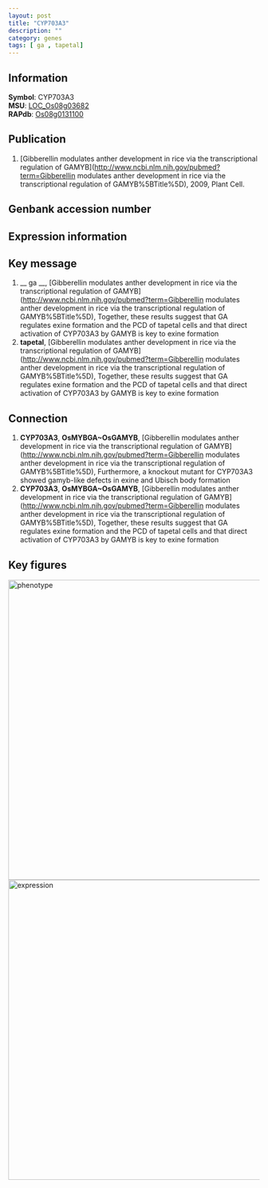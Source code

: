 ```yaml
---
layout: post
title: "CYP703A3"
description: ""
category: genes
tags: [ ga , tapetal]
---
```


## Information
__Symbol__: CYP703A3  
__MSU__: [LOC_Os08g03682](http://rice.plantbiology.msu.edu/cgi-bin/ORF_infopage.cgi?orf=LOC_Os08g03682)  
__RAPdb__: [Os08g0131100](http://rapdb.dna.affrc.go.jp/viewer/gbrowse_details/irgsp1?name=Os08g0131100)  

## Publication
1. [Gibberellin modulates anther development in rice via the transcriptional regulation of GAMYB](http://www.ncbi.nlm.nih.gov/pubmed?term=Gibberellin modulates anther development in rice via the transcriptional regulation of GAMYB%5BTitle%5D), 2009, Plant Cell.

## Genbank accession number

## Expression information

## Key message
1. __ ga __, [Gibberellin modulates anther development in rice via the transcriptional regulation of GAMYB](http://www.ncbi.nlm.nih.gov/pubmed?term=Gibberellin modulates anther development in rice via the transcriptional regulation of GAMYB%5BTitle%5D),  Together, these results suggest that GA regulates exine formation and the PCD of tapetal cells and that direct activation of CYP703A3 by GAMYB is key to exine formation
2. __tapetal__, [Gibberellin modulates anther development in rice via the transcriptional regulation of GAMYB](http://www.ncbi.nlm.nih.gov/pubmed?term=Gibberellin modulates anther development in rice via the transcriptional regulation of GAMYB%5BTitle%5D),  Together, these results suggest that GA regulates exine formation and the PCD of tapetal cells and that direct activation of CYP703A3 by GAMYB is key to exine formation

## Connection
1. __CYP703A3__, __OsMYBGA~OsGAMYB__, [Gibberellin modulates anther development in rice via the transcriptional regulation of GAMYB](http://www.ncbi.nlm.nih.gov/pubmed?term=Gibberellin modulates anther development in rice via the transcriptional regulation of GAMYB%5BTitle%5D),  Furthermore, a knockout mutant for CYP703A3 showed gamyb-like defects in exine and Ubisch body formation
2. __CYP703A3__, __OsMYBGA~OsGAMYB__, [Gibberellin modulates anther development in rice via the transcriptional regulation of GAMYB](http://www.ncbi.nlm.nih.gov/pubmed?term=Gibberellin modulates anther development in rice via the transcriptional regulation of GAMYB%5BTitle%5D),  Together, these results suggest that GA regulates exine formation and the PCD of tapetal cells and that direct activation of CYP703A3 by GAMYB is key to exine formation

## Key figures
<img src="http://ricencode.github.io/images/CYP703A3.pheno.png" alt="phenotype"  style="width: 600px;"/>

<img src="http://ricencode.github.io/images/CYP703A3.exp.png" alt="expression"  style="width: 600px;"/>


